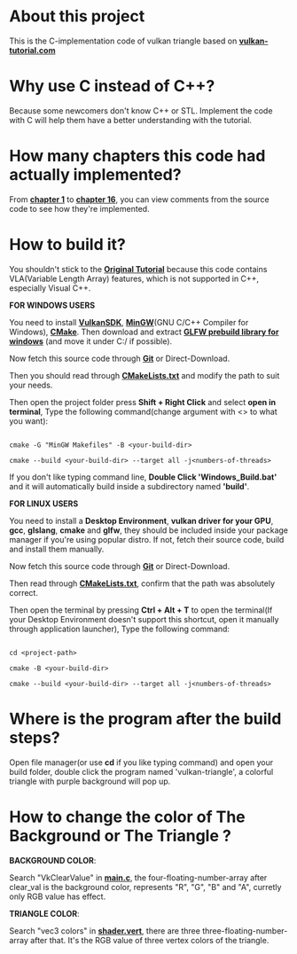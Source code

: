 # About this project

This is the C-implementation code of vulkan triangle based on [**vulkan-tutorial.com**][VK_TUT]

# Why use C instead of C++?

Because some newcomers don't know C++ or STL. Implement the code with C will help them have a better understanding with the tutorial.

# How many chapters this code had actually implemented?

From [**chapter 1**][TUT_START] to [**chapter 16**][TUT_END], you can view comments from the source code to see how they're implemented.

# How to build it?

You shouldn't stick to the [**Original Tutorial**][TUT_BUILD] because this code contains VLA(Variable Length Array) features, which is not supported in C++, especially Visual C++.

**FOR WINDOWS USERS**

You need to install [**VulkanSDK**][WIN_VKSDK], [**MinGW**][WIN_GCC](GNU C/C++ Compiler for Windows), [**CMake**][WIN_CMAKE]. Then download and extract [**GLFW prebuild library for windows**][WIN_GLFW_LIB] (and move it under C:/ if possible).

Now fetch this source code through [**Git**][GIT] or Direct-Download.

Then you should read through [**CMakeLists.txt**][BUILD_FILE] and modify the path to suit your needs.

Then open the project folder press **Shift + Right Click** and select **open in terminal**, Type the following command(change argument with <> to what you want):

```

cmake -G "MinGW Makefiles" -B <your-build-dir>

cmake --build <your-build-dir> --target all -j<numbers-of-threads>

```

If you don't like typing command line, **Double Click 'Windows_Build.bat'** and it will automatically build inside a subdirectory named **'build'**.

**FOR LINUX USERS**

You need to install a **Desktop Environment**, **vulkan driver for your GPU**, **gcc**, **glslang**, **cmake** and **glfw**, they should be included inside your package manager if you're using popular distro. If not, fetch their source code, build and install them manually.

Now fetch this source code through [**Git**][GIT] or Direct-Download.

Then read through [**CMakeLists.txt**][BUILD_FILE], confirm that the path was absolutely correct.

Then open the terminal by pressing **Ctrl + Alt + T** to open the terminal(If your Desktop Environment doesn't support this shortcut, open it manually through application launcher), Type the following command:

```

cd <project-path>

cmake -B <your-build-dir>

cmake --build <your-build-dir> --target all -j<numbers-of-threads>

```

# Where is the program after the build steps?

Open file manager(or use **cd** if you like typing command) and open your build folder, double click the program named 'vulkan-triangle', a colorful triangle with purple background will pop up.

# How to change the color of The Background or The Triangle ?

**BACKGROUND COLOR**:

Search "VkClearValue" in [**main.c**][CODE_MAIN], the four-floating-number-array after clear_val is the background color, represents "R", "G", "B" and "A", curretly only RGB value has effect.

**TRIANGLE COLOR**:

Search "vec3 colors" in [**shader.vert**][CODE_VERT], there are three three-floating-number-array after that. It's the RGB value of three vertex colors of the triangle.


[VK_TUT]: https://vulkan-tutorial.com/
[TUT_START]: https://vulkan-tutorial.com/Drawing_a_triangle/Setup/Base_code
[TUT_END]: https://vulkan-tutorial.com/Drawing_a_triangle/Drawing/Rendering_and_presentation
[TUT_BUILD]: https://vulkan-tutorial.com/Development_environment
[WIN_VKSDK]: https://vulkan.lunarg.com/sdk/home#windows
[WIN_GCC]: http://mingw-w64.org/doku.php/download/mingw-builds
[WIN_CMAKE]: https://cmake.org/download/
[WIN_GLFW_LIB]: https://www.glfw.org/download.html
[GIT]: https://git-scm.com/downloads
[BUILD_FILE]: https://github.com/lonelydevil/vulkan-tutorial-C-implementation/blob/main/CMakeLists.txt
[CODE_MAIN]: https://github.com/lonelydevil/vulkan-tutorial-C-implementation/blob/main/main.c
[CODE_VERT]: https://github.com/lonelydevil/vulkan-tutorial-C-implementation/blob/main/shader.vert
